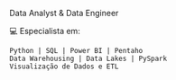 Data Analyst & Data Engineer

💻 Especialista em:

    Python | SQL | Power BI | Pentaho
    Data Warehousing | Data Lakes | PySpark
    Visualização de Dados e ETL

<!---
andredinizia/andredinizia is a ✨ special ✨ repository because its `README.md` (this file) appears on your GitHub profile.
You can click the Preview link to take a look at your changes.
--->
